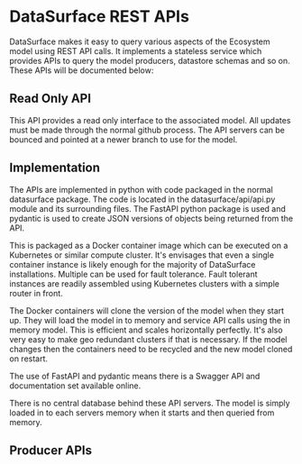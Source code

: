 # DataSurface REST APIs

DataSurface makes it easy to query various aspects of the Ecosystem model using REST API calls. It implements a stateless service which provides APIs to query the model producers, datastore schemas and so on. These APIs will be documented below:

## Read Only API

This API provides a read only interface to the associated model. All updates must be made through the normal github process. The API servers can be bounced and pointed at a newer branch to use for the model.

## Implementation

The APIs are implemented in python with code packaged in the normal datasurface package. The code is located in the datasurface/api/api.py module and its surrounding files. The FastAPI python package is used and pydantic is used to create JSON versions of objects being returned from the API.

This is packaged as a Docker container image which can be executed on a Kubernetes or similar compute cluster. It's envisages that even a single container instance is likely enough for the majority of DataSurface installations. Multiple can be used for fault tolerance. Fault tolerant instances are readily assembled using Kubernetes clusters with a simple router in front.

The Docker containers will clone the version of the model when they start up. They will load the model in to memory and service API calls using the in memory model. This is efficient and scales horizontally perfectly. It's also very easy to make geo redundant clusters if that is necessary. If the model changes then the containers need to be recycled and the new model cloned on restart.

The use of FastAPI and pydantic means there is a Swagger API and documentation set available online.

There is no central database behind these API servers. The model is simply loaded in to each servers memory when it starts and then queried from memory.

## Producer APIs
